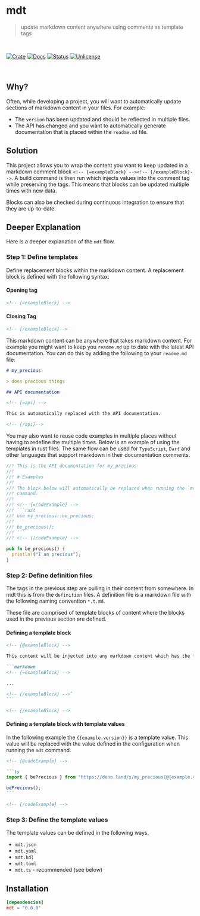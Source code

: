 # mdt

> update markdown content anywhere using comments as template tags

<br />

[![Crate][crate-image]][crate-link] [![Docs][docs-image]][docs-link]
[![Status][ci-status-image]][ci-status-link] [![Unlicense][unlicense-image]][unlicense-link]

<br />

## Why?

Often, while developing a project, you will want to automatically update sections of markdown
content in your files. For example:

- The `version` has been updated and should be reflected in multiple files.
- The API has changed and you want to automatically generate documentation that is placed within the
  `readme.md` file.

## Solution

This project allows you to wrap the content you want to keep updated in a markdown comment block
`<!-- {=exampleBlock} --><!-- {/exampleBlock}-->`. A build command is then run which injects values
into the comment tag while preserving the tags. This means that blocks can be updated multiple times
with new data.

Blocks can also be checked during continuous integration to ensure that they are up-to-date.

## Deeper Explanation

Here is a deeper explanation of the `mdt` flow.

### Step 1: Define templates

Define replacement blocks within the markdown content. A replacement block is defined with the
following syntax:

#### Opening tag

```markdown
<!-- {=exampleBlock} -->
```

#### Closing Tag

```markdown
<!-- {/exampleBlock}-->
```

This markdown content can be anywhere that takes markdown content. For example you might want to
keep you `readme.md` up to date with the latest API documentation. You can do this by adding the
following to your `readme.md` file:

```markdown
# my_precious

> does precious things

## API documentation

<!-- {=api} -->

This is automatically replaced with the API documentation.

<!-- {/api}-->
```

You may also want to reuse code examples in multiple places without having to redefine the multiple
times. Below is an example of using the templates in rust files. The same flow can be used for
`TypeScript`, `Dart` and other languages that support markdown in their documentation comments.

````rust
//! This is the API documentation for my_precious
//!
//! # Examples
//!
//! The block below will automatically be replaced when running the `mdt`
//! command.
//!
//! <!-- {=codeExample} -->
//! ```rust
//! use my_precious::be_precious;
//!
//! be_precious();
//! ```
//! <!-- {/codeExample} -->

pub fn be_precious() {
  println!("I am precious");
}
````

### Step 2: Define definition files

The tags in the previous step are pulling in their content from somewhere. In mdt this is from the
`definition` files. A definition file is a markdown file with the following naming convention
`*.t.md`.

These file are comprised of template blocks of content where the blocks used in the previous section
are defined.

#### Defining a template block

````markdown
<!-- {@exampleBlock} -->

This content will be injected into any markdown content which has the following tag

```markdown
<!-- {=exampleBlock} -->

...

<!-- {/exampleBlock} -->`
```

<!-- {/exampleBlock} -->
````

#### Defining a template block with template values

In the following example the `{{example.version}}` is a template value. This value will be replaced
with the value defined in the configuration when running the `mdt` command.

````markdown
<!-- {@codeExample} -->

```ts
import { bePrecious } from "https://deno.land/x/my_precious{@{example.version}}/mod.ts";

bePrecious();
```

<!-- {/codeExample} -->
````

### Step 3: Define the template values

The template values can be defined in the following ways.

- `mdt.json`
- `mdt.yaml`
- `mdt.kdl`
- `mdt.toml`
- `mdt.ts` - recommended (see below)

## Installation

```toml
[dependencies]
mdt = "0.0.0"
```

[crate-image]: https://img.shields.io/crates/v/mdt.svg
[crate-link]: https://crates.io/crates/mdt
[docs-image]: https://docs.rs/mdt/badge.svg
[docs-link]: https://docs.rs/mdt/
[ci-status-image]: https://github.com/ifiokjr/mdt/workflows/ci/badge.svg
[ci-status-link]: https://github.com/ifiokjr/mdt/actions?query=workflow:ci
[unlicense-image]: https://img.shields.io/badge/license-Unlicence-blue.svg
[unlicense-link]: https://opensource.org/license/unlicense

